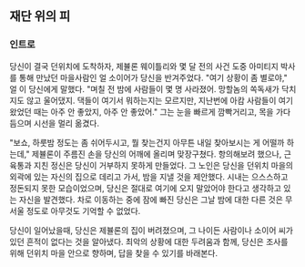 ## 재단 위의 피

### 인트로

당신이 결국 던위치에 도착하자, 제뷸론 웨이틀리와 몇 달 전의 사건 도중 아미티지 박사를 통해 만났던 마을사람인 얼 소이어가 당신을 반겨주었다. "여기 상황이 좀 별로야," 얼 이 당신에게 말했다. "며칠 전 밤에 사람들이 몇 명 사라졌어. 망할놈의 쏙독새가 닥치지도 않고 울어댔지. 댁들이 여기서 뭐하는지는 모르지만, 지난번에 아캄 사람들이 여기 왔었던 때는 아주 안 좋았지, 아주 안 좋았어." 그는 눈을 빠르게 깜빡거리고, 목을 가다듬으며 시선을 멀리 옮겼다.

"보쇼, 하룻밤 정도는 좀 쉬어두시고, 뭘 찾는건지 아무튼 내일 찾아보시는 게 어떨까 하는데," 제뷸론이 주름진 손을 당신의 어깨에 올리며 맞장구쳤다. 항의해보려 했으나, 근육통과 지친 정신은 당신이 거부하지 못하게 만들었다. 그 노인은 당신을 던위치 마을의 외곽에 있는 자신의 집으로 데리고 가서, 밤을 지낼 것을 제안했다. 시내는 으스스하고 정돈되지 못한 모습이었으며, 당신은 절대로 여기에 오지 말았어야 한다고 생각하고 있는 자신을 발견했다. 차로 이동하는 중에 잠에 빠진 당신은 그날 밤에 대한 다른 것은 무서울 정도로 아무것도 기억할 수 없었다.

당신이 일어났을때, 당신은 제뷸론의 집이 버려졌으며, 그 나이든 사람이나 소이어 씨가 있던 흔적이 없다는 것을 알아냈다. 최악의 상황에 대한 두려움과 함께, 당신은 조사를 위해 던위치 마을 안으로 향하며, 답을 찾을 수 있기를 바래본다.
